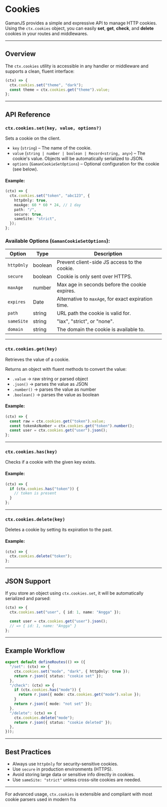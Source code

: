# Cookies

GamanJS provides a simple and expressive API to manage HTTP cookies. Using the `ctx.cookies` object, you can easily **set**, **get**, **check**, and **delete** cookies in your routes and middlewares.

---

## Overview

The `ctx.cookies` utility is accessible in any handler or middleware and supports a clean, fluent interface:

```ts
(ctx) => {
  ctx.cookies.set("theme", "dark");
  const theme = ctx.cookies.get("theme").value;
};
```

---

## API Reference

### `ctx.cookies.set(key, value, options?)`

Sets a cookie on the client.

- `key` (`string`) – The name of the cookie.
- `value` (`string | number | boolean | Record<string, any>`) – The cookie's value. Objects will be automatically serialized to JSON.
- `options` (`GamanCookieSetOptions`) – Optional configuration for the cookie (see below).

#### Example:

```ts
(ctx) => {
  ctx.cookies.set("token", "abc123", {
    httpOnly: true,
    maxAge: 60 * 60 * 24, // 1 day
    path: "/",
    secure: true,
    sameSite: "strict",
  });
};
```

### Available Options (`GamanCookieSetOptions`):

| Option     | Type    | Description                                         |
| ---------- | ------- | --------------------------------------------------- |
| `httpOnly` | boolean | Prevent client-side JS access to the cookie.        |
| `secure`   | boolean | Cookie is only sent over HTTPS.                     |
| `maxAge`   | number  | Max age in seconds before the cookie expires.       |
| `expires`  | Date    | Alternative to `maxAge`, for exact expiration time. |
| `path`     | string  | URL path the cookie is valid for.                   |
| `sameSite` | string  | "lax", "strict", or "none".                         |
| `domain`   | string  | The domain the cookie is available to.              |

---

### `ctx.cookies.get(key)`

Retrieves the value of a cookie.

Returns an object with fluent methods to convert the value:

- `.value` → raw string or parsed object
- `.json()` → parses the value as JSON
- `.number()` → parses the value as number
- `.boolean()` → parses the value as boolean

#### Example:

```ts
(ctx) => {
  const raw = ctx.cookies.get("token").value;
  const tokenAsNumber = ctx.cookies.get("token").number();
  const user = ctx.cookies.get("user").json();
};
```

---

### `ctx.cookies.has(key)`

Checks if a cookie with the given key exists.

#### Example:

```ts
(ctx) => {
  if (ctx.cookies.has("token")) {
    // token is present
  }
};
```

---

### `ctx.cookies.delete(key)`

Deletes a cookie by setting its expiration to the past.

#### Example:

```ts
(ctx) => {
  ctx.cookies.delete("token");
};
```

---

## JSON Support

If you store an object using `ctx.cookies.set`, it will be automatically serialized and parsed:

```ts
(ctx) => {
  ctx.cookies.set("user", { id: 1, name: "Angga" });

  const user = ctx.cookies.get("user").json();
  // => { id: 1, name: "Angga" }
};
```

---

## Example Workflow

```ts
export default defineRoutes(() => ({
  "/set": (ctx) => {
    ctx.cookies.set("mode", "dark", { httpOnly: true });
    return r.json({ status: "cookie set" });
  },
  "/check": (ctx) => {
    if (ctx.cookies.has("mode")) {
      return r.json({ mode: ctx.cookies.get("mode").value });
    }
    return r.json({ mode: "not set" });
  },
  "/delete": (ctx) => {
    ctx.cookies.delete("mode");
    return r.json({ status: "cookie deleted" });
  },
}));
```

---

## Best Practices

- Always use `httpOnly` for security-sensitive cookies.
- Use `secure` in production environments (HTTPS).
- Avoid storing large data or sensitive info directly in cookies.
- Use `sameSite: "strict"` unless cross-site cookies are needed.

---

For advanced usage, `ctx.cookies` is extensible and compliant with most cookie parsers used in modern fra
